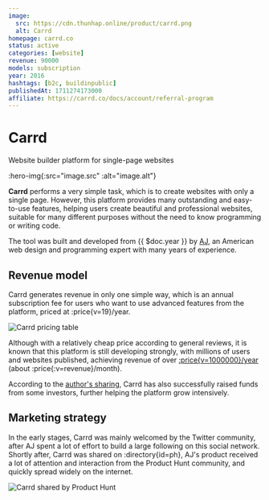 ```yaml
---
image:
  src: https://cdn.thunhap.online/product/carrd.png
  alt: Carrd
homepage: carrd.co
status: active
categories: [website]
revenue: 90000
models: subscription
year: 2016
hashtags: [b2c, buildinpublic]
publishedAt: 1711274173000
affiliate: https://carrd.co/docs/account/referral-program
---
```


# Carrd

Website builder platform for single-page websites

:hero-img{:src="image.src" :alt="image.alt"}

__Carrd__ performs a very simple task, which is to create websites with only a single page. However, this platform provides many outstanding and easy-to-use features, helping users create beautiful and professional websites, suitable for many different purposes without the need to know programming or writing code.

The tool was built and developed from {{ $doc.year }} by [AJ](https://twitter.com/ajlkn), an American web design and programming expert with many years of experience.

## Revenue model

Carrd generates revenue in only one simple way, which is an annual subscription fee for users who want to use advanced features from the platform, priced at :price{v=19}/year.

![Carrd pricing table](https://cdn.thunhap.online/product/carrd+pricing.png)

Although with a relatively cheap price according to general reviews, it is known that this platform is still developing strongly, with millions of users and websites published, achieving revenue of over [:price{v=1000000}/year](https://www.reddit.com/r/SaaS/comments/pnfzgw/hi_i_accidentally_bootstrapped_carrd_to_1m_arr_3/) (about :price{:v=revenue}/month).

According to the [author's sharing](https://www.reddit.com/r/SaaS/comments/pnfzgw/comment/hcplftz/), Carrd has also successfully raised funds from some investors, further helping the platform grow intensively.

## Marketing strategy

In the early stages, Carrd was mainly welcomed by the Twitter community, after AJ spent a lot of effort to build a large following on this social network. Shortly after, Carrd was shared on :directory{id=ph}, AJ's product received a lot of attention and interaction from the Product Hunt community, and quickly spread widely on the internet.

![Carrd shared by Product Hunt](https://cdn.thunhap.online/product/carrd+ph.png)
